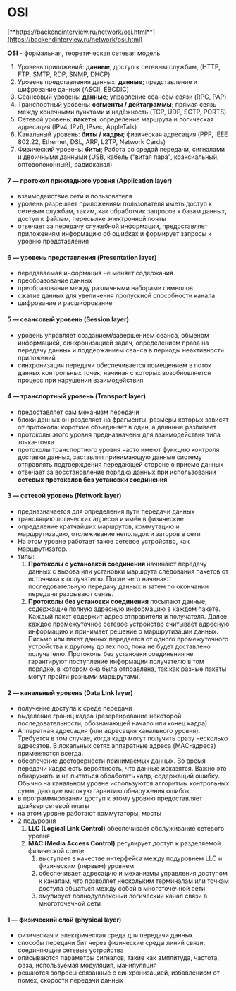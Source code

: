 # OSI

[**https://backendinterview.ru/network/osi.html**](https://backendinterview.ru/network/osi.html)

**OSI** - формальная, теоретическая сетевая модель

1. Уровень приложений: **данные**; доступ к сетевым службам, (HTTP, FTP, SMTP, RDP, SNMP, DHCP)
2. Уровень представления данных: **данные**; представление и шифрование данных (ASCII, EBCDIC)
3. Сеансовый уровень: **данные**; управление сеансом связи (RPC, PAP)
4. Транспортный уровень: **сегменты / дейтаграммы**; прямая связь между конечными пунктами и надёжность (TCP, UDP, SCTP, PORTS)
5. Сетевой уровень: **пакеты**; определение маршрута и логическая адресация (IPv4, IPv6, IPsec, AppleTalk)
6. Канальный уровень: **биты / кадры**; физическая адресация (PPP, IEEE 802.22, Ethernet, DSL, ARP, L2TP, Network Cards)
7. Физический уровень: **биты**; Работа со средой передачи, сигналами и двоичными данными (USB, кабель ("витая пара", коаксиальный, оптоволоконный), радиоканал)

#### 7 — протокол прикладного уровня (Application layer) <a href="#7-protokol-prikladnogo-urovnya-application-layer" id="7-protokol-prikladnogo-urovnya-application-layer"></a>

* взаимодействие сети и пользователя
* уровень разрешает приложениям пользователя иметь доступ к сетевым службам, таким, как обработчик запросов к базам данных, доступ к файлам, пересылке электронной почты
* отвечает за передачу служебной информации, предоставляет приложениям информацию об ошибках и формирует запросы к уровню представления

#### 6 — уровень представления (Presentation layer) <a href="#6-uroven-predstavleniya-presentation-layer" id="6-uroven-predstavleniya-presentation-layer"></a>

* передаваемая информация не меняет содержания
* преобразование данных
* преобразование между различными наборами символов
* сжатие данных для увеличения пропускной способности канала
* шифрование и расшифрование

#### 5 — сеансовый уровень (Session layer) <a href="#5-seansovyi-uroven-session-layer" id="5-seansovyi-uroven-session-layer"></a>

* уровень управляет созданием/завершением сеанса, обменом информацией, синхронизацией задач, определением права на передачу данных и поддержанием сеанса в периоды неактивности приложений
* синхронизация передачи обеспечивается помещением в поток данных контрольных точек, начиная с которых возобновляется процесс при нарушении взаимодействия

#### 4 — транспортный уровень (Transport layer) <a href="#4-transportnyi-uroven-transport-layer" id="4-transportnyi-uroven-transport-layer"></a>

* предоставляет сам механизм передачи
* блоки данных он разделяет на фрагменты, размеры которых зависят от протокола: короткие объединяет в один, а длинные разбивает
* протоколы этого уровня предназначены для взаимодействия типа точка-точка
* протоколы транспортного уровня часто имеют функцию контроля доставки данных, заставляя принимающую данные систему отправлять подтверждения передающей стороне о приеме данных
* отвечает за восстановление порядка данных при использовании **сетевых протоколов без установки соединения**

#### 3 — сетевой уровень (Network layer) <a href="#3-setevoi-uroven-network-layer" id="3-setevoi-uroven-network-layer"></a>

* предназначается для определения пути передачи данных
* трансляцию логических адресов и имён в физические
* определение кратчайших маршрутов, коммутацию и маршрутизацию, отслеживание неполадок и заторов в сети
* На этом уровне работает такое сетевое устройство, как маршрутизатор.
* типы:
  1. **Протоколы с установкой соединения** начинают передачу данных с вызова или установки маршрута следования пакетов от источника к получателю. После чего начинают последовательную передачу данных и затем по окончании передачи разрывают связь.
  2. **Протоколы без установки соединения** посылают данные, содержащие полную адресную информацию в каждом пакете. Каждый пакет содержит адрес отправителя и получателя. Далее каждое промежуточное сетевое устройство считывает адресную информацию и принимает решение о маршрутизации данных. Письмо или пакет данных передается от одного промежуточного устройства к другому до тех пор, пока не будет доставлено получателю. Протоколы без установки соединения не гарантируют поступление информации получателю в том порядке, в котором она была отправлена, так как разные пакеты могут пройти разными маршрутами.

#### 2 — канальный уровень (Data Link layer) <a href="#2-kanalnyi-uroven-data-link-layer" id="2-kanalnyi-uroven-data-link-layer"></a>

* получение доступа к среде передачи
* выделение границ кадра (резервирование некоторой последовательности, обозначающей начало или конец кадра)
* Аппаратная адресация (или адресация канального уровня). Требуется в том случае, когда кадр могут получить сразу несколько адресатов. В локальных сетях аппаратные адреса (MAC-адреса) применяются всегда.
* обеспечение достоверности принимаемых данных. Во время передачи кадра есть вероятность, что данные исказятся. Важно это обнаружить и не пытаться обработать кадр, содержащий ошибку. Обычно на канальном уровне используются алгоритмы контрольных сумм, дающие высокую гарантию обнаружения ошибок.
* в программировании доступ к этому уровню предоставляет драйвер сетевой платы
* на этом уровне работают коммутаторы, мосты
* 2 подуровня
  1. **LLC (Logical Link Control)** обеспечивает обслуживание сетевого уровня
  2. **MAC (Media Access Control)** регулирует доступ к разделяемой физической среде
     1. выступает в качестве интерфейса между подуровнем LLC и физическим (первым) уровнем
     2. обеспечивает адресацию и механизмы управления доступом к каналам, что позволяет нескольким терминалам или точкам доступа общаться между собой в многоточечной сети
     3. эмулирует полнодуплексный логический канал связи в многоточечной сети

#### 1 — физический слой (physical layer) <a href="#1-fizicheskii-sloi-physical-layer" id="1-fizicheskii-sloi-physical-layer"></a>

* физическая и электрическая среда для передачи данных
* способы передачи бит через физические среды линий связи, соединяющие сетевые устройства
* описываются параметры сигналов, такие как амплитуда, частота, фаза, используемая модуляция, манипуляция
* решаются вопросы связанные с синхронизацией, избавлением от помех, скорости передачи данных
